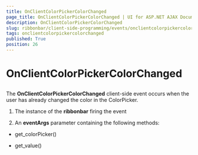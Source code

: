 ```yaml
---
title: OnClientColorPickerColorChanged
page_title: OnClientColorPickerColorChanged | UI for ASP.NET AJAX Documentation
description: OnClientColorPickerColorChanged
slug: ribbonbar/client-side-programming/events/onclientcolorpickercolorchanged
tags: onclientcolorpickercolorchanged
published: True
position: 26
---
```


# OnClientColorPickerColorChanged



## 

The __OnClientColorPickerColorChanged__ client-side event occurs when the user has already changed the color in the ColorPicker.

1. The instance of the __ribbonbar__ firing the event

1. An __eventArgs__ parameter containing the following methods:

* get_colorPicker()

* get_value()
